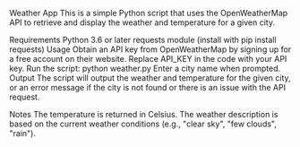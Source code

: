 Weather App
This is a simple Python script that uses the OpenWeatherMap API to retrieve and display the weather and temperature for a given city.

Requirements
Python 3.6 or later
requests module (install with pip install requests)
Usage
Obtain an API key from OpenWeatherMap by signing up for a free account on their website.
Replace API_KEY in the code with your API key.
Run the script: python weather.py
Enter a city name when prompted.
Output
The script will output the weather and temperature for the given city, or an error message if the city is not found or there is an issue with the API request.

Notes
The temperature is returned in Celsius.
The weather description is based on the current weather conditions (e.g., "clear sky", "few clouds", "rain").

